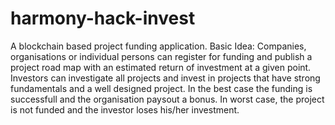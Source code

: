 # harmony-hack-invest
A blockchain based project funding application. Basic Idea: Companies, organisations or individual persons can register for funding and publish a project road map with an estimated return of investment at a given point. Investors can investigate all projects and invest in projects that have strong fundamentals and a well designed project. In the best case the funding is successfull and the organisation paysout a bonus. In worst case, the project is not funded and the investor loses his/her investment.
